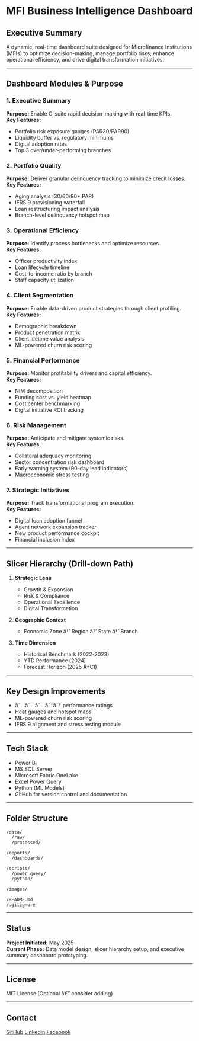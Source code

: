 # MFI Business Intelligence Dashboard

## Executive Summary
A dynamic, real-time dashboard suite designed for Microfinance Institutions (MFIs) to optimize decision-making, manage portfolio risks, enhance operational efficiency, and drive digital transformation initiatives.

---

## Dashboard Modules & Purpose

### 1. Executive Summary
**Purpose:** Enable C-suite rapid decision-making with real-time KPIs.  
**Key Features:**
- Portfolio risk exposure gauges (PAR30/PAR90)
- Liquidity buffer vs. regulatory minimums
- Digital adoption rates
- Top 3 over/under-performing branches

### 2. Portfolio Quality
**Purpose:** Deliver granular delinquency tracking to minimize credit losses.  
**Key Features:**
- Aging analysis (30/60/90+ PAR)
- IFRS 9 provisioning waterfall
- Loan restructuring impact analysis
- Branch-level delinquency hotspot map

### 3. Operational Efficiency
**Purpose:** Identify process bottlenecks and optimize resources.  
**Key Features:**
- Officer productivity index
- Loan lifecycle timeline
- Cost-to-income ratio by branch
- Staff capacity utilization

### 4. Client Segmentation
**Purpose:** Enable data-driven product strategies through client profiling.  
**Key Features:**
- Demographic breakdown
- Product penetration matrix
- Client lifetime value analysis
- ML-powered churn risk scoring

### 5. Financial Performance
**Purpose:** Monitor profitability drivers and capital efficiency.  
**Key Features:**
- NIM decomposition
- Funding cost vs. yield heatmap
- Cost center benchmarking
- Digital initiative ROI tracking

### 6. Risk Management
**Purpose:** Anticipate and mitigate systemic risks.  
**Key Features:**
- Collateral adequacy monitoring
- Sector concentration risk dashboard
- Early warning system (90-day lead indicators)
- Macroeconomic stress testing

### 7. Strategic Initiatives
**Purpose:** Track transformational program execution.  
**Key Features:**
- Digital loan adoption funnel
- Agent network expansion tracker
- New product performance cockpit
- Financial inclusion index

---

## Slicer Hierarchy (Drill-down Path)

1. **Strategic Lens**
   - Growth & Expansion
   - Risk & Compliance
   - Operational Excellence
   - Digital Transformation

2. **Geographic Context**
   - Economic Zone â†’ Region â†’ State â†’ Branch

3. **Time Dimension**
   - Historical Benchmark (2022-2023)
   - YTD Performance (2024)
   - Forecast Horizon (2025 Â±CI)

---

## Key Design Improvements
- â˜…â˜…â˜…â˜†â˜† performance ratings
- Heat gauges and hotspot maps
- ML-powered churn risk scoring
- IFRS 9 alignment and stress testing module

---

## Tech Stack
- Power BI
- MS SQL Server
- Microsoft Fabric OneLake
- Excel Power Query
- Python (ML Models)
- GitHub for version control and documentation

---

## Folder Structure

```
/data/
  /raw/
  /processed/
  
/reports/
  /dashboards/

/scripts/
  /power_query/
  /python/

/images/

/README.md
/.gitignore
```

---

## Status
**Project Initiated:** May 2025  
**Current Phase:** Data model design, slicer hierarchy setup, and executive summary dashboard prototyping.

---

## License
MIT License (Optional â€” consider adding)

---

## Contact
[GitHub](https://github.com/arkarpro)
[Linkedin](https://www.linkedin.com/in/arkar-linn-datapro/)
[Facebook](https://www.facebook.com/arkar.linn.ceo/)
